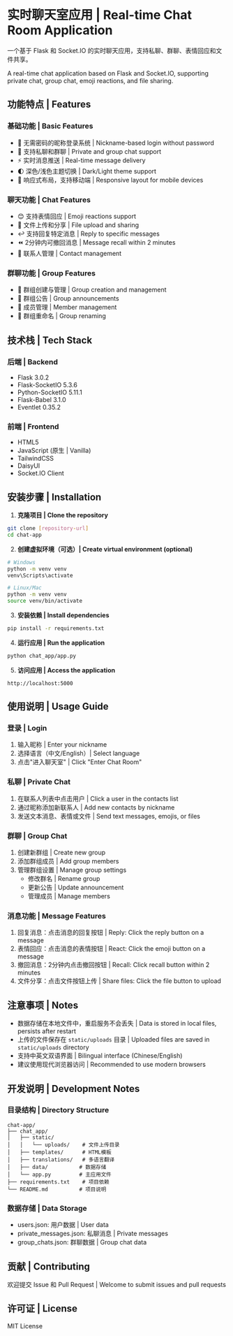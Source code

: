 # 实时聊天室应用 | Real-time Chat Room Application

一个基于 Flask 和 Socket.IO 的实时聊天应用，支持私聊、群聊、表情回应和文件共享。

A real-time chat application based on Flask and Socket.IO, supporting private chat, group chat, emoji reactions, and file sharing.

## 功能特点 | Features

### 基础功能 | Basic Features
- 📝 无需密码的昵称登录系统 | Nickname-based login without password
- 💬 支持私聊和群聊 | Private and group chat support
- ⚡ 实时消息推送 | Real-time message delivery
- 🌓 深色/浅色主题切换 | Dark/Light theme support
- 📱 响应式布局，支持移动端 | Responsive layout for mobile devices

### 聊天功能 | Chat Features
- 😊 支持表情回应 | Emoji reactions support
- 📎 文件上传和分享 | File upload and sharing
- ↩️ 支持回复特定消息 | Reply to specific messages
- ⏪ 2分钟内可撤回消息 | Message recall within 2 minutes
- 👥 联系人管理 | Contact management

### 群聊功能 | Group Features
- 👑 群组创建与管理 | Group creation and management
- 📢 群组公告 | Group announcements
- 👥 成员管理 | Member management
- 🔄 群组重命名 | Group renaming

## 技术栈 | Tech Stack

### 后端 | Backend
- Flask 3.0.2
- Flask-SocketIO 5.3.6
- Python-SocketIO 5.11.1
- Flask-Babel 3.1.0
- Eventlet 0.35.2

### 前端 | Frontend
- HTML5
- JavaScript (原生 | Vanilla)
- TailwindCSS
- DaisyUI
- Socket.IO Client

## 安装步骤 | Installation

1. **克隆项目 | Clone the repository**
```bash
git clone [repository-url]
cd chat-app
```

2. **创建虚拟环境（可选）| Create virtual environment (optional)**
```bash
# Windows
python -m venv venv
venv\Scripts\activate

# Linux/Mac
python -m venv venv
source venv/bin/activate
```

3. **安装依赖 | Install dependencies**
```bash
pip install -r requirements.txt
```

4. **运行应用 | Run the application**
```bash
python chat_app/app.py
```

5. **访问应用 | Access the application**
```
http://localhost:5000
```

## 使用说明 | Usage Guide

### 登录 | Login
1. 输入昵称 | Enter your nickname
2. 选择语言（中文/English）| Select language
3. 点击"进入聊天室" | Click "Enter Chat Room"

### 私聊 | Private Chat
1. 在联系人列表中点击用户 | Click a user in the contacts list
2. 通过昵称添加新联系人 | Add new contacts by nickname
3. 发送文本消息、表情或文件 | Send text messages, emojis, or files

### 群聊 | Group Chat
1. 创建新群组 | Create new group
2. 添加群组成员 | Add group members
3. 管理群组设置 | Manage group settings
   - 修改群名 | Rename group
   - 更新公告 | Update announcement
   - 管理成员 | Manage members

### 消息功能 | Message Features
1. 回复消息：点击消息的回复按钮 | Reply: Click the reply button on a message
2. 表情回应：点击消息的表情按钮 | React: Click the emoji button on a message
3. 撤回消息：2分钟内点击撤回按钮 | Recall: Click recall button within 2 minutes
4. 文件分享：点击文件按钮上传 | Share files: Click the file button to upload

## 注意事项 | Notes

- 数据存储在本地文件中，重启服务不会丢失 | Data is stored in local files, persists after restart
- 上传的文件保存在 `static/uploads` 目录 | Uploaded files are saved in `static/uploads` directory
- 支持中英文双语界面 | Bilingual interface (Chinese/English)
- 建议使用现代浏览器访问 | Recommended to use modern browsers

## 开发说明 | Development Notes

### 目录结构 | Directory Structure
```
chat-app/
├── chat_app/
│   ├── static/
│   │   └── uploads/    # 文件上传目录
│   ├── templates/      # HTML模板
│   ├── translations/   # 多语言翻译
│   ├── data/          # 数据存储
│   └── app.py         # 主应用文件
├── requirements.txt    # 项目依赖
└── README.md          # 项目说明
```

### 数据存储 | Data Storage
- users.json: 用户数据 | User data
- private_messages.json: 私聊消息 | Private messages
- group_chats.json: 群聊数据 | Group chat data

## 贡献 | Contributing

欢迎提交 Issue 和 Pull Request | Welcome to submit issues and pull requests

## 许可证 | License

MIT License 